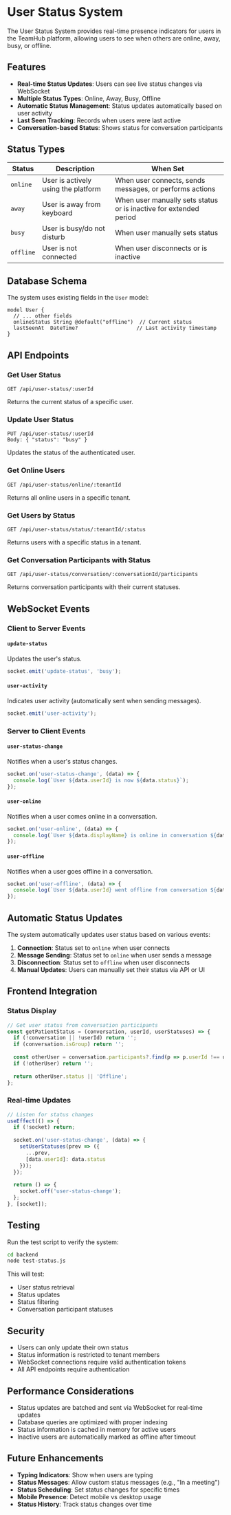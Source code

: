 # User Status System

The User Status System provides real-time presence indicators for users in the TeamHub platform, allowing users to see when others are online, away, busy, or offline.

## Features

- **Real-time Status Updates**: Users can see live status changes via WebSocket
- **Multiple Status Types**: Online, Away, Busy, Offline
- **Automatic Status Management**: Status updates automatically based on user activity
- **Last Seen Tracking**: Records when users were last active
- **Conversation-based Status**: Shows status for conversation participants

## Status Types

| Status | Description | When Set |
|--------|-------------|----------|
| `online` | User is actively using the platform | When user connects, sends messages, or performs actions |
| `away` | User is away from keyboard | When user manually sets status or is inactive for extended period |
| `busy` | User is busy/do not disturb | When user manually sets status |
| `offline` | User is not connected | When user disconnects or is inactive |

## Database Schema

The system uses existing fields in the `User` model:

```prisma
model User {
  // ... other fields
  onlineStatus String @default("offline")  // Current status
  lastSeenAt  DateTime?                   // Last activity timestamp
}
```

## API Endpoints

### Get User Status
```
GET /api/user-status/:userId
```
Returns the current status of a specific user.

### Update User Status
```
PUT /api/user-status/:userId
Body: { "status": "busy" }
```
Updates the status of the authenticated user.

### Get Online Users
```
GET /api/user-status/online/:tenantId
```
Returns all online users in a specific tenant.

### Get Users by Status
```
GET /api/user-status/status/:tenantId/:status
```
Returns users with a specific status in a tenant.

### Get Conversation Participants with Status
```
GET /api/user-status/conversation/:conversationId/participants
```
Returns conversation participants with their current statuses.

## WebSocket Events

### Client to Server Events

#### `update-status`
Updates the user's status.
```javascript
socket.emit('update-status', 'busy');
```

#### `user-activity`
Indicates user activity (automatically sent when sending messages).
```javascript
socket.emit('user-activity');
```

### Server to Client Events

#### `user-status-change`
Notifies when a user's status changes.
```javascript
socket.on('user-status-change', (data) => {
  console.log(`User ${data.userId} is now ${data.status}`);
});
```

#### `user-online`
Notifies when a user comes online in a conversation.
```javascript
socket.on('user-online', (data) => {
  console.log(`User ${data.displayName} is online in conversation ${data.conversationId}`);
});
```

#### `user-offline`
Notifies when a user goes offline in a conversation.
```javascript
socket.on('user-offline', (data) => {
  console.log(`User ${data.userId} went offline from conversation ${data.conversationId}`);
});
```

## Automatic Status Updates

The system automatically updates user status based on various events:

1. **Connection**: Status set to `online` when user connects
2. **Message Sending**: Status set to `online` when user sends a message
3. **Disconnection**: Status set to `offline` when user disconnects
4. **Manual Updates**: Users can manually set their status via API or UI

## Frontend Integration

### Status Display
```typescript
// Get user status from conversation participants
const getPatientStatus = (conversation, userId, userStatuses) => {
  if (!conversation || !userId) return '';
  if (conversation.isGroup) return '';
  
  const otherUser = conversation.participants?.find(p => p.userId !== userId)?.user;
  if (!otherUser) return '';
  
  return otherUser.status || 'Offline';
};
```

### Real-time Updates
```typescript
// Listen for status changes
useEffect(() => {
  if (!socket) return;
  
  socket.on('user-status-change', (data) => {
    setUserStatuses(prev => ({
      ...prev,
      [data.userId]: data.status
    }));
  });
  
  return () => {
    socket.off('user-status-change');
  };
}, [socket]);
```

## Testing

Run the test script to verify the system:

```bash
cd backend
node test-status.js
```

This will test:
- User status retrieval
- Status updates
- Status filtering
- Conversation participant statuses

## Security

- Users can only update their own status
- Status information is restricted to tenant members
- WebSocket connections require valid authentication tokens
- All API endpoints require authentication

## Performance Considerations

- Status updates are batched and sent via WebSocket for real-time updates
- Database queries are optimized with proper indexing
- Status information is cached in memory for active users
- Inactive users are automatically marked as offline after timeout

## Future Enhancements

- **Typing Indicators**: Show when users are typing
- **Status Messages**: Allow custom status messages (e.g., "In a meeting")
- **Status Scheduling**: Set status changes for specific times
- **Mobile Presence**: Detect mobile vs desktop usage
- **Status History**: Track status changes over time
